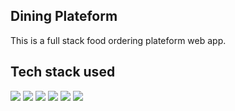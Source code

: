 ## Dining Plateform
This is a full stack food ordering plateform web app.

## Tech stack used

 <div align="left"> 
<img src="https://img.shields.io/badge/-ReactJs-61DAFB?logo=react&logoColor=white&style=for-the-badge">
 <img src="https://img.shields.io/badge/TailwindCSS-1572B6.svg?style=for-the-badge&logo=tailwindcss&logoColor=white">
 <img src="https://img.shields.io/badge/TypeScript-1572B6.svg?style=for-the-badge&logo=TypeScript&logoColor=white"> 
  <img src="https://img.shields.io/badge/-Express.js-E34F28?logo=express&logoColor=white&style=for-the-badge">
   <img src="https://img.shields.io/badge/Nodejs-E3428?logo=node.js&logoColor=white&style=for-the-badge">
    <img src="https://img.shields.io/badge/MongoDB-E3428?logo=mongoDB&logoColor=white&style=for-the-badge">
</div>
